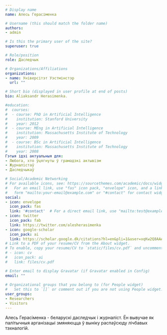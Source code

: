 ```yaml
---
# Display name
name: Алесь Герасіменка

# Username (this should match the folder name)
authors:
- admin

# Is this the primary user of the site?
superuser: true

# Role/position
role: Даследчык

# Organizations/Affiliations
organizations:
- name: Універсітэт Уэстмінстэр
  url: ""

# Short bio (displayed in user profile at end of posts)
bio: Aliaksandr Herasimenka.

#education:
#  courses:
#  - course: PhD in Artificial Intelligence
#    institution: Stanford University
#    year: 2012
#  - course: MEng in Artificial Intelligence
#    institution: Massachusetts Institute of Technology
#    year: 2009
#  - course: BSc in Artificial Intelligence
#    institution: Massachusetts Institute of Technology
#    year: 2008
Гэтыя ідэі актуальныя для:
- Любога, хто ўцягнуты ў грамадзкі актывізм
- Журналістаў
- Даследчыкаў

# Social/Academic Networking
# For available icons, see: https://sourcethemes.com/academic/docs/widgets/#icons
#   For an email link, use "fas" icon pack, "envelope" icon, and a link in the
#   form "mailto:your-email@example.com" or "#contact" for contact widget.
social:
- icon: envelope
  icon_pack: fas
  link: '#contact'  # For a direct email link, use "mailto:test@example.org".
- icon: twitter
  icon_pack: fab
  link: https://twitter.com/alesherasimenka
- icon: google-scholar
  icon_pack: ai
  link: https://scholar.google.dk/citations?hl=en&pli=1&user=xqKw2Q8AAAAJ
# Link to a PDF of your resume/CV from the About widget.
# To enable, copy your resume/CV to `static/files/cv.pdf` and uncomment the lines below.  
# - icon: cv
#   icon_pack: ai
#   link: files/cv.pdf

# Enter email to display Gravatar (if Gravatar enabled in Config)
email: ""
  
# Organizational groups that you belong to (for People widget)
#   Set this to `[]` or comment out if you are not using People widget.  
user_groups:
- Researchers
- Visitors
---
```


Алесь Герасіменка - беларускі даследчык і журналіст. Ён вывучае як палітычныя арганізацыі змяняюцца ў выніку распаўсюду лічбавых тэхналогій.
